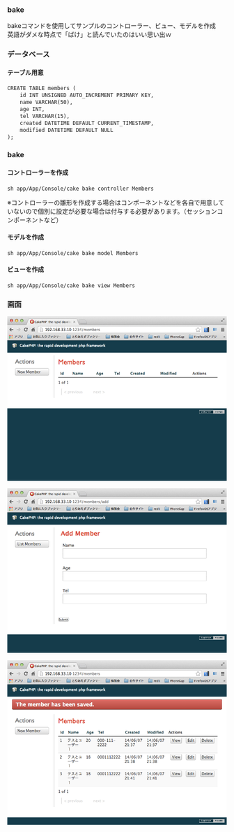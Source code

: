 ### bake
bakeコマンドを使用してサンプルのコントローラー、ビュー、モデルを作成<br />
英語がダメな時点で「ばけ」と読んでいたのはいい思い出ｗ

### データベース
#### テーブル用意
```
CREATE TABLE members (
    id INT UNSIGNED AUTO_INCREMENT PRIMARY KEY,
    name VARCHAR(50),
    age INT,
	tel VARCHAR(15),
    created DATETIME DEFAULT CURRENT_TIMESTAMP,
    modified DATETIME DEFAULT NULL
);
```

### bake
#### コントローラーを作成
```
sh app/App/Console/cake bake controller Members
```

※コントローラーの雛形を作成する場合はコンポーネントなどを各自で用意していないので個別に設定が必要な場合は付与する必要があります。（セッションコンポーネントなど）

#### モデルを作成
```
sh app/App/Console/cake bake model Members
```

#### ビューを作成
```
sh app/App/Console/cake bake view Members
```


### 画面
<img src="https://raw.githubusercontent.com/mshige1979/cakephp3-sample/master/02_bake/items/cakephp3_0003-1.png"></img>

<img src="https://raw.githubusercontent.com/mshige1979/cakephp3-sample/master/02_bake/items/cakephp3_0003-2.png"></img>

<img src="https://raw.githubusercontent.com/mshige1979/cakephp3-sample/master/02_bake/items/cakephp3_0003-3.png"></img>

